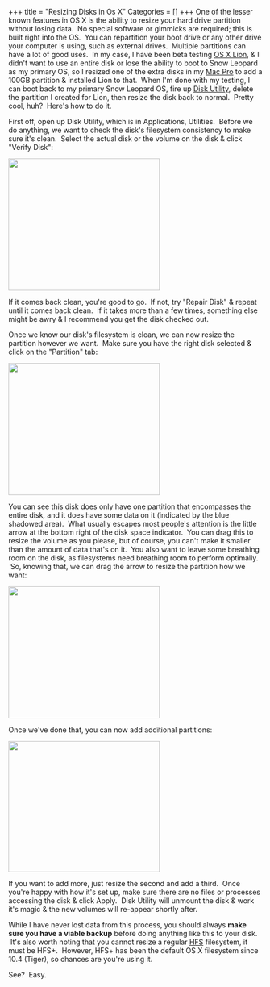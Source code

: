 +++
title = "Resizing Disks in Os X"
Categories = []
+++
One of the lesser known features in OS X is the ability to resize your hard drive partition without losing data.  No special software or gimmicks are required; this is built right into the OS.  You can repartition your boot drive or any other drive your computer is using, such as external drives.  Multiple partitions can have a lot of good uses.  In my case, I have been beta testing <a title="Mac OS X Lion" href="http://www.apple.com/macosx/lion" rel="homepage">OS X Lion</a>, & I didn't want to use an entire disk or lose the ability to boot to Snow Leopard as my primary OS, so I resized one of the extra disks in my <a title="Mac Pro" href="http://www.apple.com/macpro/" rel="homepage">Mac Pro</a> to add a 100GB partition & installed Lion to that.  When I'm done with my testing, I can boot back to my primary Snow Leopard OS, fire up <a title="Disk Utility" href="http://en.wikipedia.org/wiki/Disk_Utility" rel="wikipedia">Disk Utility</a>, delete the partition I created for Lion, then resize the disk back to normal.  Pretty cool, huh?  Here's how to do it.

<!--more-->

First off, open up Disk Utility, which is in Applications, Utilities.  Before we do anything, we want to check the disk's filesystem consistency to make sure it's clean.  Select the actual disk or the volume on the disk & click "Verify Disk":

<a class="thickbox" href="http://churnd.net/images/2011/07/diskutil1.png"><img class="aligncenter size-medium wp-image-892" title="diskutil1" src="http://churnd.net/images/2011/07/diskutil1.png?w=300" alt="" width="300" height="262" /></a>

If it comes back clean, you're good to go.  If not, try "Repair Disk" & repeat until it comes back clean.  If it takes more than a few times, something else might be awry & I recommend you get the disk checked out.

Once we know our disk's filesystem is clean, we can now resize the partition however we want.  Make sure you have the right disk selected & click on the "Partition" tab:

<a class="thickbox" href="http://churnd.net/images/2011/07/diskutil21.png"><img class="aligncenter size-medium wp-image-897" title="diskutil2" src="http://churnd.net/images/2011/07/diskutil21.png?w=300" alt="" width="300" height="262" /></a>

You can see this disk does only have one partition that encompasses the entire disk, and it does have some data on it (indicated by the blue shadowed area).  What usually escapes most people's attention is the little arrow at the bottom right of the disk space indicator.  You can drag this to resize the volume as you please, but of course, you can't make it smaller than the amount of data that's on it.  You also want to leave some breathing room on the disk, as filesystems need breathing room to perform optimally.  So, knowing that, we can drag the arrow to resize the partition how we want:

<a class="thickbox" href="http://churnd.net/images/2011/07/diskutil31.png"><img class="aligncenter size-medium wp-image-896" title="diskutil3" src="http://churnd.net/images/2011/07/diskutil31.png?w=300" alt="" width="300" height="262" /></a>

Once we've done that, you can now add additional partitions:

<a class="thickbox" href="http://churnd.net/images/2011/07/diskutil41.png"><img class="aligncenter size-medium wp-image-898" title="diskutil4" src="http://churnd.net/images/2011/07/diskutil41.png?w=300" alt="" width="300" height="260" /></a>

If you want to add more, just resize the second and add a third.  Once you're happy with how it's set up, make sure there are no files or processes accessing the disk & click Apply.  Disk Utility will unmount the disk & work it's magic & the new volumes will re-appear shortly after.

While I have never lost data from this process, you should always **make sure you have a viable backup** before doing anything like this to your disk.  It's also worth noting that you cannot resize a regular <a title="Hierarchical File System" href="http://en.wikipedia.org/wiki/Hierarchical_File_System" rel="wikipedia">HFS</a> filesystem, it must be HFS+.  However, HFS+ has been the default OS X filesystem since 10.4 (Tiger), so chances are you're using it.

See?  Easy.
